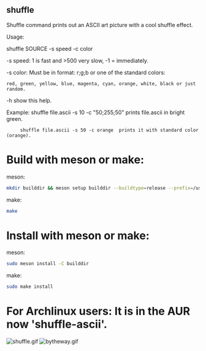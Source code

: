 ## shuffle
Shuffle command prints out an ASCII art picture with a cool shuffle effect.

Usage:

shuffle SOURCE -s speed -c color

-s  speed: 1 is fast and >500 very slow, -1 = immediately.

-s  color: Must be in format: r;g;b or one of the standard colors:

    red, green, yellow, blue, magenta, cyan, orange, white, black or just random.

-h  show this help.

Example: shuffle file.ascii -s 10 -c "50;255;50"  prints file.ascii in bright green.

         shuffle file.ascii -s 50 -c orange  prints it with standard color (orange).


# Build with meson or make:

meson:

```bash
mkdir builddir && meson setup builddir --buildtype=release --prefix=/usr/bin && meson compile -C builddir
```

make:

```bash
make
```

# Install with meson or make:

meson:

```bash
sudo meson install -C builddir
```

make:

```bash
sudo make install
```

# For Archlinux users: It is in the AUR now 'shuffle-ascii'.

<img src="shuffle.gif" alt="shuffle.gif"></img>
<img src="bytheway.gif" alt="bytheway.gif"></img>
